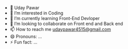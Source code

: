 - 👋 Uday Pawar
- 👀 I’m interested in Coding
- 🌱 I’m currently learning Front-End Devloper
- 💞️ I’m looking to collaborate on Front end and Back end 
- 📫 How to reach me udaypawar4515@gmail.com
- 😄 Pronouns: ...
- ⚡ Fun fact: ...

<!---
UDY93/UDY93 is a ✨ special ✨ repository because its `README.md` (this file) appears on your GitHub profile.
You can click the Preview link to take a look at your changes.
--->
